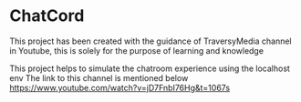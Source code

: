 # ChatCord
This project has been created with the guidance of TraversyMedia channel in Youtube, this is solely for the purpose of learning and knowledge 

This project helps to simulate the chatroom experience using the localhost env
The link to this channel is mentioned below
https://www.youtube.com/watch?v=jD7FnbI76Hg&t=1067s
